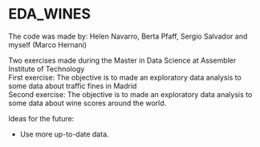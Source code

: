 # EDA_WINES
The code was made by: Helen Navarro, Berta Pfaff, Sergio Salvador and myself (Marco Hernani)

Two exercises made during the Master in Data Science at Assembler Institute of Technology <br>
First exercise: The objective is to made an exploratory data analysis to some data about traffic fines in Madrid <br>
Second exercise: The objective is to made an exploratory data analysis to some data about wine scores around the world. <br>

Ideas for the future:
- Use more up-to-date data.

